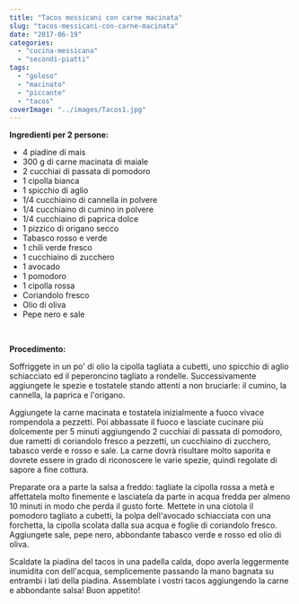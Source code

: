 ```yaml
---
title: "Tacos messicani con carne macinata"
slug: "tacos-messicani-con-carne-macinata"
date: "2017-06-19"
categories: 
  - "cucina-messicana"
  - "secondi-piatti"
tags: 
  - "goloso"
  - "macinato"
  - "piccante"
  - "tacos"
coverImage: "../images/Tacos1.jpg"
---
```


**Ingredienti per 2 persone:**

- 4 piadine di mais
- 300 g di carne macinata di maiale
- 2 cucchiai di passata di pomodoro
- 1 cipolla bianca
- 1 spicchio di aglio
- 1/4 cucchiaino di cannella in polvere
- 1/4 cucchiaino di cumino in polvere
- 1/4 cucchiaino di paprica dolce
- 1 pizzico di origano secco
- Tabasco rosso e verde
- 1 chili verde fresco
- 1 cucchiaino di zucchero
- 1 avocado
- 1 pomodoro
- 1 cipolla rossa
- Coriandolo fresco
- Olio di oliva
- Pepe nero e sale

 

**Procedimento:**

Soffriggete in un po' di olio la cipolla tagliata a cubetti, uno spicchio di aglio schiacciato ed il peperoncino tagliato a rondelle. Successivamente aggiungete le spezie e tostatele stando attenti a non bruciarle: il cumino, la cannella, la paprica e l'origano.

Aggiungete la carne macinata e tostatela inizialmente a fuoco vivace rompendola a pezzetti. Poi abbassate il fuoco e lasciate cucinare più dolcemente per 5 minuti aggiungendo 2 cucchiai di passata di pomodoro, due rametti di coriandolo fresco a pezzetti, un cucchiaino di zucchero, tabasco verde e rosso e sale. La carne dovrà risultare molto saporita e dovrete essere in grado di riconoscere le varie spezie, quindi regolate di sapore a fine cottura.

Preparate ora a parte la salsa a freddo: tagliate la cipolla rossa a metà e affettatela molto finemente e lasciatela da parte in acqua fredda per almeno 10 minuti in modo che perda il gusto forte. Mettete in una ciotola il pomodoro tagliato a cubetti, la polpa dell'avocado schiacciata con una forchetta, la cipolla scolata dalla sua acqua e foglie di coriandolo fresco. Aggiungete sale, pepe nero, abbondante tabasco verde e rosso ed olio di oliva.

Scaldate la piadina del tacos in una padella calda, dopo averla leggermente inumidita con dell'acqua, semplicemente passando la mano bagnata su entrambi i lati della piadina. Assemblate i vostri tacos aggiungendo la carne e abbondante salsa! Buon appetito!


